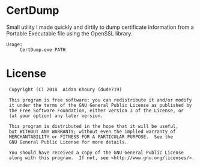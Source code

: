 # CertDump

Small utility I made quickly and dirtily to dump certificate information from a Portable Executable file using the OpenSSL library.
```
Usage:
     CertDump.exe PATH
```

# License

     Copyright (C) 2018  Aidan Khoury (dude719)
     
     This program is free software: you can redistribute it and/or modify
     it under the terms of the GNU General Public License as published by
     the Free Software Foundation, either version 3 of the License, or
     (at your option) any later version.
     
     This program is distributed in the hope that it will be useful,
     but WITHOUT ANY WARRANTY; without even the implied warranty of
     MERCHANTABILITY or FITNESS FOR A PARTICULAR PURPOSE.  See the
     GNU General Public License for more details.
     
     You should have received a copy of the GNU General Public License
     along with this program.  If not, see <http://www.gnu.org/licenses/>.
